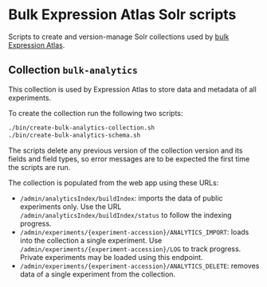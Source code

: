 # Bulk Expression Atlas Solr scripts

Scripts to create and version-manage Solr collections used by [bulk Expression
Atlas](https://www.ebi.ac.uk/gxa).


## Collection `bulk-analytics`

This collection is used by Expression Atlas to store data and metadata of all
experiments.

To create the collection run the following two scripts:
```bash
./bin/create-bulk-analytics-collection.sh
./bin/create-bulk-analytics-schema.sh
```

The scripts delete any previous version of the collection version and its
fields and field types, so error messages are to be expected the first time the
scripts are run.

The collection is populated from the web app using these URLs:
* `/admin/analyticsIndex/buildIndex`: imports the data of public experiments
only. Use the URL `/admin/analyticsIndex/buildIndex/status` to follow the
indexing progress.
* `/admin/experiments/{experiment-accession}/ANALYTICS_IMPORT`: loads into the
collection a single experiment. Use
`/admin/experiments/{experiment-accession}/LOG` to track progress. Private
experiments may be loaded using this endpoint.
* `/admin/experiments/{experiment-accession}/ANALYTICS_DELETE`: removes data of
a single experiment from the collection.
